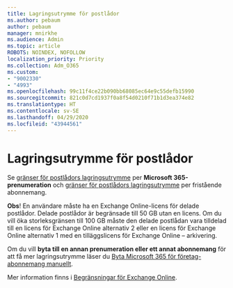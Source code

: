 ```yaml
---
title: Lagringsutrymme för postlådor
ms.author: pebaum
author: pebaum
manager: mnirkhe
ms.audience: Admin
ms.topic: article
ROBOTS: NOINDEX, NOFOLLOW
localization_priority: Priority
ms.collection: Adm_O365
ms.custom:
- "9002330"
- "4993"
ms.openlocfilehash: 99c11f4ce22b090bb68085ec64e9c55defb15990
ms.sourcegitcommit: 821c0d7cd1937f0a8f54d0210f71b1d3ea374e82
ms.translationtype: HT
ms.contentlocale: sv-SE
ms.lasthandoff: 04/29/2020
ms.locfileid: "43944561"
---
```

# <a name="mailbox-storage"></a>Lagringsutrymme för postlådor

Se [gränser för postlådors lagringsutrymme](https://docs.microsoft.com/office365/servicedescriptions/exchange-online-service-description/exchange-online-limits#mailbox-storage-limits) per **Microsoft 365-prenumeration** och [gränser för postlådors lagringsutrymme](https://docs.microsoft.com/office365/servicedescriptions/exchange-online-service-description/exchange-online-limits#storage-limits-across-standalone-plans) per fristående abonnemang. 

**Obs**! En användare måste ha en Exchange Online-licens för delade postlådor. Delade postlådor är begränsade till 50 GB utan en licens. Om du vill öka storleksgränsen till 100 GB måste den delade postlådan vara tilldelad till en licens för Exchange Online alternativ 2 eller en licens för Exchange Online alternativ 1 med en tilläggslicens för Exchange Online – arkivering.

Om du vill **byta till en annan prenumeration eller ett annat abonnemang** för att få mer lagringsutrymme läser du [Byta Microsoft 365 för företag-abonnemang manuellt](https://docs.microsoft.com/microsoft-365/commerce/subscriptions/switch-plans-manually?view=o365-worldwide).

Mer information finns i [Begränsningar för Exchange Online](https://docs.microsoft.com/office365/servicedescriptions/exchange-online-service-description/exchange-online-limits).
